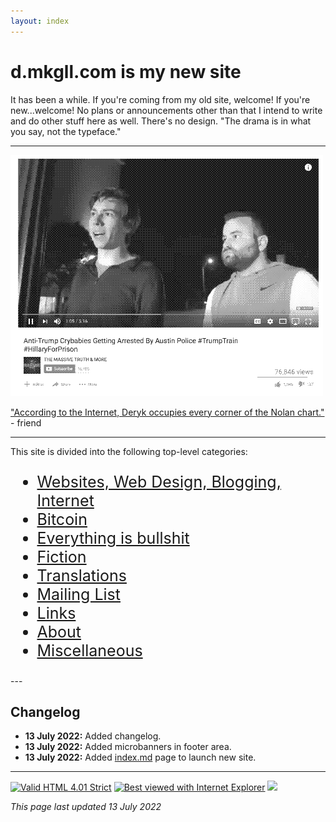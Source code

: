 ```yaml
---
layout: index
---
```


<style>img{max-width:100%;}</style>

# d.mkgll.com is my new site

It has been a while. If you're coming from my old site, welcome! If you're new...welcome! No plans or announcements other than that I intend to write
and do other stuff here as well. There's no design. "The drama is in what you say, not the typeface."

---

<p class="img"><img alt="image" loading="lazy" src="/dmkgll-trump.png"></p>

["According to the Internet, Deryk occupies every corner of the Nolan chart."](/) - friend

<!--<p><a href="self"><span style="FONT-SIZE: 50PX;"><i>"You don't even have a self!"</i></span></a></p>-->

---

This site is divided into the following top-level categories:

<ul style="FONT-SIZE: 25PX;">
		<li><a href="/web">Websites, Web Design, Blogging, Internet</a></li>
		<li><a href="gaming.html">Bitcoin</a></li>
		<li><a href="tv.html">Everything is bullshit</a></li>
		<li><a href="dd4c.html">Fiction</a></li>
	<li><a href="dd4c.html">Translations</a></li>
		<li><a href="desuroom-revival.html">Mailing List</a></li>
		<li><a href="links.html">Links</a></li>
		<li><a href="about.html">About</a></li>
		<li><a href="misc.html">Miscellaneous</a></li>
	</ul>
---

## Changelog

- **13 July 2022:** Added changelog.
- **13 July 2022:** Added microbanners in footer area.
- **13 July 2022:** Added [index.md](/) page to launch new site.

---

<p>
		<a href="https://validator.w3.org/check?uri=https://www.lolwut.info/index.html"><img src="https://anlucas.neocities.org/anow.gif" width="88" height="31" alt="Valid HTML 4.01 Strict" title="Valid HTML 4.01 Strict"></a>
		<a href="https://www.microsoft.com/en-us/download/internet-explorer.aspx"><img src="https://anlucas.neocities.org/lol.gif" width="88" height="31" alt="Best viewed with Internet Explorer" title="Best viewed with Internet Explorer"></a>
		<a href="https://512kb.club"><img src="https://512kb.club/assets/images/green-team.svg" /></a>
	</p>

*This page last updated 13 July 2022*
